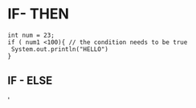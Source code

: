 # IF- THEN 
```
int num = 23;
if ( num1 <100){ // the condition needs to be true
 System.out.println("HELLO")
}
```

## IF - ELSE
'
```
